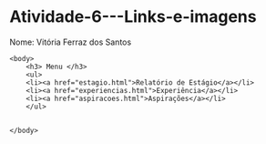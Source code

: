 # Atividade-6---Links-e-imagens

Nome: Vitória Ferraz dos Santos

<!DOCTYPE html>

<html>
    <head></head>

    <body>
        <h3> Menu </h3>
        <ul>
        <li><a href="estagio.html">Relatório de Estágio</a></li>
        <li><a href="experiencias.html">Experiência</a></li>
        <li><a href="aspiracoes.html">Aspirações</a></li>
        </ul>

    
    </body>
</html>